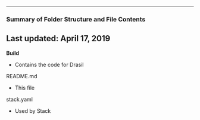 --------------------------------------------------
### Summary of Folder Structure and File Contents
Last updated: April 17, 2019
--------------------------------------------------

**Build**
  - Contains the code for Drasil
 
README.md
  - This file

stack.yaml
  - Used by Stack